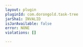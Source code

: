 ```yaml
---
layout: plugin
pluginId: com.dorongold.task-tree
jarSha1: INVALID
isJarAvailable: false
error: NONE
violations: []

---
```

